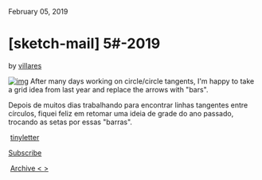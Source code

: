  February 05, 2019 

#  [sketch-mail] 5#-2019 

 by [villares](https://twitter.com/villares) 





[![img](https://gallery.tinyletterapp.com/da0c0ddce7154c8aab687709cc9ac304c6e51b5f/images/a5d8e533-fe4a-4f5b-85cb-463c0ec62a1e.gif)](http://abav.lugaralgum.com/sketch-a-day)
 After many days working on circle/circle tangents, I'm happy to take a  grid idea from last year and replace the arrows with "bars".
 
 Depois de muitos dias trabalhando para encontrar linhas tangentes entre  círculos, fiquei feliz em retomar uma ideia de grade do ano passado,  trocando as setas por essas "barras".
  

​             [ tinyletter ](http://tinyletter.com)         

[ Subscribe ](https://tinyletter.com/villares)

​             [                  Archive              ](https://tinyletter.com/villares/archive)                            [ < ](https://tinyletter.com/villares/letters/sketch-mail-6-2019)                                        [ > ](https://tinyletter.com/villares/letters/sketch-mail-4-2019)                       